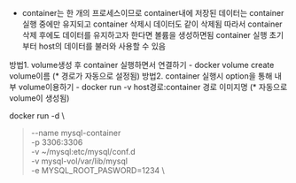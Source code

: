 - container는 한 개의 프로세스이므로 container내에 저장된 데이터는 container 실행 중에만 유지되고 container 삭제시 데이터도 같이 삭제됨 따라서 container 삭제 후에도 데이터를 유지하고자 한다면 볼륨을 생성하면됨 container 실행 초기 부터 host의 데이터를 불러와 사용할 수 있음

방법1. volume생성 후 container 실행하면서 연결하기 - docker volume create volume이름 (* 경로가 자동으로 설정됨) 방법2. container 실행시 option을 통해 내부 volume이용하기 - docker run -v host경로:container 경로 이미지명 (* 자동으로 volume이 생성됨)

 
docker run -d \
> --name mysql-container \
> -p 3306:3306 \
> -v ~/mysql:etc/mysql/conf.d \
> -v mysql-vol/var/lib/mysql \
> -e MYSQL_ROOT_PASWORD=1234 \
